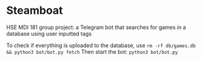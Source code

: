 # Steamboat
HSE MDI 181 group project: a Telegram bot that searches for games in a database using user inputted tags 

To check if everything is uploaded to the database, use `rm -rf db/games.db && python3 bot/bot.py fetch`
Then start the bot: `python3 bot/bot.py`
